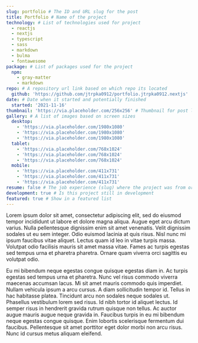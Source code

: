 ```yaml
---
slug: portfolio # The ID and URL slug for the post
title: Portfolio # Name of the project
technology: # List of technologies used for project
  - reactjs
  - nextjs
  - typescript
  - sass
  - markdown
  - bulma
  - fontawesome
package: # List of packages used for the project
  npm:
    - gray-matter
    - markdown
repo: # A repository url link based on which repo its located
  github: 'https://github.com/jtrpka0912/portfolio.jtrpka0912.nextjs'
date: # Date when it started and potentially finished
  started: '2021-11-16'
thumbnail: 'https://via.placeholder.com/256x256' # Thumbnail for post listing
gallery: # A list of images based on screen sizes
  desktop: 
    - 'https://via.placeholder.com/1980x1080'
    - 'https://via.placeholder.com/1980x1080'
    - 'https://via.placeholder.com/1980x1080'
  tablet:
    - 'https://via.placeholder.com/768x1024'
    - 'https://via.placeholder.com/768x1024'
    - 'https://via.placeholder.com/768x1024'
  mobile:
    - 'https://via.placeholder.com/411x731'
    - 'https://via.placeholder.com/411x731'
    - 'https://via.placeholder.com/411x731'
resume: false # The job experience (slug) where the project was from or false
development: true # Is this project still in development
featured: true # Show in a featured list
---
```

Lorem ipsum dolor sit amet, consectetur adipiscing elit, sed do eiusmod tempor incididunt ut labore et dolore magna aliqua. Augue eget arcu dictum varius. Nulla pellentesque dignissim enim sit amet venenatis. Velit dignissim sodales ut eu sem integer. Odio euismod lacinia at quis risus. Nisl nunc mi ipsum faucibus vitae aliquet. Lectus quam id leo in vitae turpis massa. Volutpat odio facilisis mauris sit amet massa vitae. Fames ac turpis egestas sed tempus urna et pharetra pharetra. Ornare quam viverra orci sagittis eu volutpat odio.

Eu mi bibendum neque egestas congue quisque egestas diam in. Ac turpis egestas sed tempus urna et pharetra. Nunc vel risus commodo viverra maecenas accumsan lacus. Mi sit amet mauris commodo quis imperdiet. Nullam vehicula ipsum a arcu cursus. A diam sollicitudin tempor id. Tellus in hac habitasse platea. Tincidunt arcu non sodales neque sodales ut. Phasellus vestibulum lorem sed risus. Id nibh tortor id aliquet lectus. Id semper risus in hendrerit gravida rutrum quisque non tellus. Ac auctor augue mauris augue neque gravida in. Faucibus turpis in eu mi bibendum neque egestas congue quisque. Enim lobortis scelerisque fermentum dui faucibus. Pellentesque sit amet porttitor eget dolor morbi non arcu risus. Nunc id cursus metus aliquam eleifend.